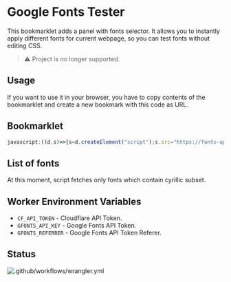 # Google Fonts Tester

This bookmarklet adds a panel with fonts selector. It allows you to instantly apply
different fonts for current webpage, so you can test fonts without editing CSS.

> ⚠ Project is no longer supported.

## Usage

If you want to use it in your browser, you have to copy contents of the bookmarklet and
create a new bookmark with this code as URL.

## Bookmarklet

```js
javascript:((d,s)=>{s=d.createElement("script");s.src="https://fonts-api.rencloud.workers.dev/inject.js";d.body.append(s);})(document)
```

## List of fonts

At this moment, script fetches only fonts which contain cyrillic subset.

## Worker Environment Variables

* `CF_API_TOKEN` - Cloudflare API Token.
* `GFONTS_API_KEY` - Google Fonts API Token.
* `GFONTS_REFERRER` - Google Fonts API Token Referer.

## Status

![.github/workflows/wrangler.yml](https://github.com/rensatsu/font-tester-worker/workflows/.github/workflows/wrangler.yml/badge.svg?branch=master&event=push)
